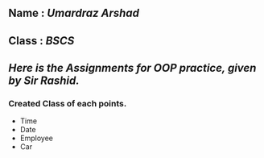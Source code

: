 ## Name  :   _Umardraz Arshad_ 
## Class  :   _BSCS_
## *Here is the Assignments for OOP practice, given by Sir Rashid.*
### Created Class of each points.
* Time
* Date
* Employee
* Car
